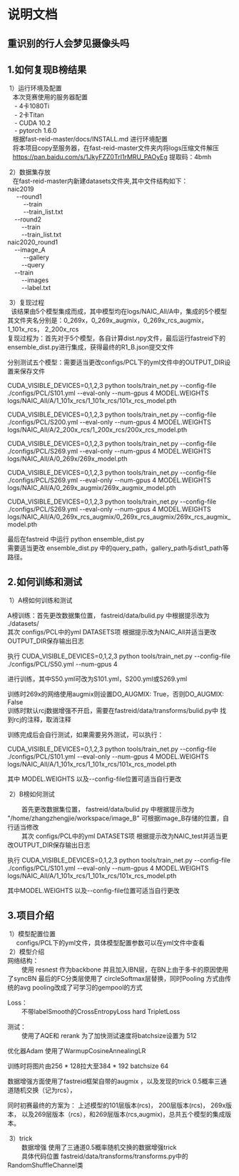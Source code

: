 
#  说明文档  
## 重识别的行人会梦见摄像头吗 


## 1.如何复现B榜结果  

&nbsp;1）运行环境及配置   
&nbsp;&nbsp;  本次竞赛使用的服务器配置  
&nbsp;&nbsp;&nbsp;  - 4卡1080Ti  
&nbsp;&nbsp;&nbsp;  - 2卡Titan  
&nbsp;&nbsp;&nbsp;  - CUDA  10.2   
&nbsp;&nbsp;&nbsp;  - pytorch 1.6.0  
&nbsp;&nbsp; 根据fast-reid-master/docs/INSTALL.md 进行环境配置    
&nbsp;&nbsp; 将本项目copy至服务器，在fast-reid-master文件夹内将logs压缩文件解压  
&nbsp;&nbsp; https://pan.baidu.com/s/1JkyFZZ0TrI1rMRU_PAOyEg 提取码：4bmh   

&nbsp;2）数据集存放   
&nbsp;&nbsp; 在fast-reid-master内新建datasets文件夹,其中文件结构如下：    
naic2019  
&nbsp;&nbsp;&nbsp;&nbsp; --round1  
&nbsp;&nbsp;&nbsp;&nbsp;&nbsp;&nbsp;&nbsp;&nbsp;    --train  
&nbsp;&nbsp;&nbsp;&nbsp;&nbsp;&nbsp;&nbsp;&nbsp;    --train_list.txt  
&nbsp;&nbsp;&nbsp;&nbsp;--round2  
    &nbsp;&nbsp;&nbsp;&nbsp;&nbsp;&nbsp;&nbsp;&nbsp;--train  
    &nbsp;&nbsp;&nbsp;&nbsp;&nbsp;&nbsp;&nbsp;&nbsp;--train_list.txt  
naic2020_round1  
    &nbsp;&nbsp;&nbsp;&nbsp;--image_A  
        &nbsp;&nbsp;&nbsp;&nbsp; &nbsp;&nbsp;&nbsp;&nbsp;--gallery  
        &nbsp;&nbsp;&nbsp;&nbsp;&nbsp;&nbsp;&nbsp;&nbsp;--query  
    &nbsp;&nbsp;&nbsp;&nbsp;--train  
        &nbsp;&nbsp;&nbsp;&nbsp;&nbsp;&nbsp;&nbsp;&nbsp;--images  
        &nbsp;&nbsp;&nbsp;&nbsp;&nbsp;&nbsp;&nbsp;&nbsp;--label.txt  
        
        
&nbsp;3）复现过程  
  &nbsp;&nbsp;该结果由5个模型集成而成，其中模型均在logs/NAIC_All/A中，集成的5个模型其文件夹名分别是：0_269x，0_269x_augmix，0_269x_rcs_augmix，1_101x_rcs， 2_200x_rcs  
  复现过程为：首先对于5个模型，各自计算dist.npy文件，最后运行fastreid下的ensemble_dist.py进行集成，获得最终的R1_B.json提交文件  

分别测试五个模型：需要适当更改configs/PCL下的yml文件中的OUTPUT_DIR设置来保存文件  

CUDA_VISIBLE_DEVICES=0,1,2,3 python tools/train_net.py --config-file ./configs/PCL/S101.yml --eval-only --num-gpus 4  MODEL.WEIGHTS logs/NAIC_All/A/1_101x_rcs/1_101x_rcs/101x_rcs_model.pth    

CUDA_VISIBLE_DEVICES=0,1,2,3 python tools/train_net.py --config-file ./configs/PCL/S200.yml --eval-only --num-gpus 4  MODEL.WEIGHTS logs/NAIC_All/A/2_200x_rcs/1_200x_rcs/200x_rcs_model.pth      

CUDA_VISIBLE_DEVICES=0,1,2,3 python tools/train_net.py --config-file ./configs/PCL/S269.yml --eval-only --num-gpus 4  MODEL.WEIGHTS logs/NAIC_All/A/0_269x/269x_model.pth   

CUDA_VISIBLE_DEVICES=0,1,2,3 python tools/train_net.py --config-file ./configs/PCL/S269.yml --eval-only --num-gpus 4  MODEL.WEIGHTS logs/NAIC_All/A/0_269x_augmix/269x_augmix_model.pth  

CUDA_VISIBLE_DEVICES=0,1,2,3 python tools/train_net.py --config-file ./configs/PCL/S269.yml --eval-only --num-gpus 4  MODEL.WEIGHTS logs/NAIC_All/A/0_269x_rcs_augmix/0_269x_rcs_augmix/269x_rcs_augmix_model.pth  

最后在fastreid 中运行 python ensemble_dist.py   
需要适当更改 ensemble_dist.py 中的query_path，gallery_path与dist1_path等路径。  

## 2.如何训练和测试  

&nbsp;1）A榜如何训练和测试 

A榜训练：首先更改数据集位置， fastreid/data/bulid.py 中根据提示改为 ./datasets/  
其次 configs/PCL中的yml DATASETS项 根据提示改为NAIC_All并适当更改OUTPUT_DIR保存输出日志  

执行 CUDA_VISIBLE_DEVICES=0,1,2,3 python tools/train_net.py --config-file ./configs/PCL/S50.yml --num-gpus 4   

进行训练，其中S50.yml可改为S101.yml，S200.yml或S269.yml  

训练时269x的网络使用augmix则设置DO_AUGMIX: True，否则DO_AUGMIX: False  
训练时默认rcj数据增强不开启，需要在fastreid/data/transforms/bulid.py中 找到rcj的注释，取消注释  

训练完成后会自行测试，如果需要另外测试，可以执行：

CUDA_VISIBLE_DEVICES=0,1,2,3 python tools/train_net.py --config-file ./configs/PCL/S101.yml --eval-only --num-gpus 4  MODEL.WEIGHTS logs/NAIC_All/A/1_101x_rcs/1_101x_rcs/101x_rcs_model.pth  

其中 MODEL.WEIGHTS 以及--config-file位置可适当自行更改

&nbsp;2）B榜如何测试  
  
&nbsp;&nbsp;&nbsp;&nbsp;&nbsp;&nbsp;&nbsp;&nbsp;首先更改数据集位置， fastreid/data/bulid.py 中根据提示改为 "/home/zhangzhengjie/workspace/image_B" 可根据image_B存储的位置，自行适当修改  
&nbsp;&nbsp;&nbsp;&nbsp;&nbsp;&nbsp;&nbsp;&nbsp;其次 configs/PCL中的yml DATASETS项 根据提示改为NAIC_test并适当更改OUTPUT_DIR保存输出日志  

执行 CUDA_VISIBLE_DEVICES=0,1,2,3 python tools/train_net.py --config-file ./configs/PCL/S101.yml --eval-only --num-gpus 4  MODEL.WEIGHTS logs/NAIC_All/A/1_101x_rcs/1_101x_rcs/101x_rcs_model.pth 

其中MODEL.WEIGHTS 以及--config-file位置可适当自行更改

## 3.项目介绍  
&nbsp;1）模型配置位置  
&nbsp;&nbsp;&nbsp;&nbsp;  configs/PCL下的yml文件，具体模型配置参数可以在yml文件中查看  
&nbsp;2）模型介绍  
网络结构：  
&nbsp;&nbsp;&nbsp;&nbsp;&nbsp;&nbsp;&nbsp;&nbsp;使用 resnest 作为backbone 并且加入IBN层，在BN上由于多卡的原因使用了syncBN
最后的FC分类层使用了 circleSoftmax层替换，同时Pooling 方式由传统的avg pooling改成了可学习的gempool的方式

Loss：  
&nbsp;&nbsp;&nbsp;&nbsp;&nbsp;&nbsp;&nbsp;&nbsp;不带labelSmooth的CrossEntropyLoss  hard TripletLoss  

测试：  
&nbsp;&nbsp;&nbsp;&nbsp;&nbsp;&nbsp;&nbsp;&nbsp;使用了AQE和 rerank 为了加快测试速度将batchsize设置为 512 

优化器Adam 使用了WarmupCosineAnnealingLR

训练时将图片由256 * 128拉大至384 * 192 batchsize 64 

数据增强方面使用了fastreid框架自带的augmix ，以及发现的trick 0.5概率三通道随机交换（记为rcs），

同时初赛最终的方案为： 上述模型的101层版本(rcs)， 200层版本(rcs)， 269x版本， 以及269层版本（rcs），和269层版本(rcs,augmix)，总共五个模型的集成版本。 

&nbsp;3）trick  
&nbsp;&nbsp;&nbsp;&nbsp;&nbsp;&nbsp;&nbsp;&nbsp;数据增强
使用了三通道0.5概率随机交换的数据增强trick  
&nbsp;&nbsp;&nbsp;&nbsp;&nbsp;&nbsp;&nbsp;&nbsp;具体代码位置  fastreid/data/transforms/transforms.py中的RandomShuffleChannel类
